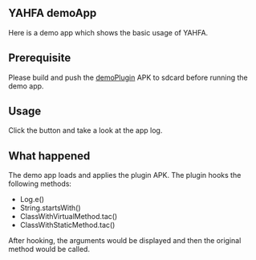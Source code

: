 YAHFA demoApp
-------------

Here is a demo app which shows the basic usage of YAHFA.

## Prerequisite

Please build and push the [demoPlugin]() APK to sdcard before running the demo app.

## Usage

Click the button and take a look at the app log.

## What happened

The demo app loads and applies the plugin APK. The plugin hooks the following methods:

- Log.e()
- String.startsWith()
- ClassWithVirtualMethod.tac()
- ClassWithStaticMethod.tac()

After hooking, the arguments would be displayed and then the original method would be called.
